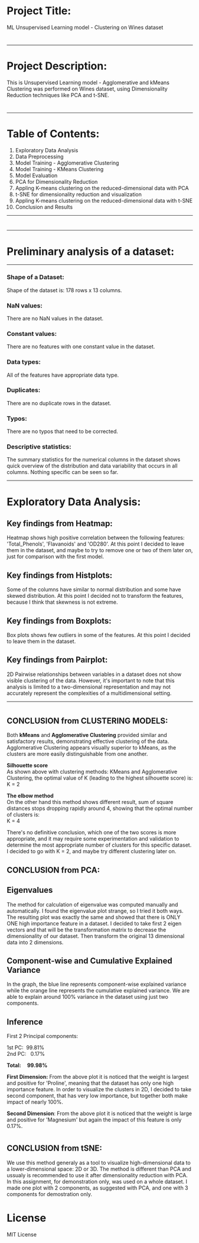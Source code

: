 # Project Title:
ML Unsupervised Learning model - Clustering on Wines dataset
#
---
# Project Description:
This is Unsupervised Learning model - Agglomerative and kMeans Clustering was performed on Wines dataset, using Dimensionality Reduction techniques like PCA and t-SNE.
#
---
# Table of Contents:

  1. Exploratory Data Analysis
  2. Data Preprocessing 
  3. Model Training - Agglomerative Clustering
  4. Model Training - KMeans Clustering
  5. Model Evaluation
  6. PCA for Dimensionality Reduction
  7. Appling K-means clustering on the reduced-dimensional data with PCA
  8. t-SNE for dimensionality reduction and visualization
  9. Appling K-means clustering on the reduced-dimensional data with t-SNE
  10. Conclusion and Results
---
#

---
# Preliminary analysis of a dataset:
---
### Shape of a Dataset:     
Shape of the dataset is: 178 rows x 13 columns.

### NaN values:  
There are no NaN values in the dataset.

### Constant values:  
There are no features with one constant value in the dataset.

### Data types:  
All of the features have appropriate data type.

### Duplicates:  
There are no duplicate rows in the dataset.

### Typos:       
There are no typos that need to be corrected.

### Descriptive statistics:
The summary statistics for the numerical columns in the dataset shows quick overview of the distribution and data variability that occurs in all columns. Nothing specific can be seen so far. 


---
# Exploratory Data Analysis:
## 


## Key findings from Heatmap:
Heatmap shows high positive correlation between the following features: 'Total_Phenols', 'Flavanoids' and 'OD280'.
At this point I decided to leave them in the dataset, and maybe to try to remove one or two of them later on, just for comparison with the first model. 

## Key findings from Histplots:  
Some of the columns have similar to normal distribution and some have skewed distribution. At this point I decided not to transform the features, because I think that skewness is not extreme.

## Key findings from Boxplots:
Box plots shows few outliers in some of the features. At this point I decided to leave them in the dataset.

## Key findings from Pairplot:
2D Pairwise relationships between variables in a dataset does not show visible clustering of the data. However, it's important to note that this analysis is limited to a two-dimensional representation and may not accurately represent the complexities of a multidimensional setting.

---

#
## CONCLUSION from CLUSTERING MODELS:

Both **kMeans** and **Agglomerative Clustering** provided similar and satisfactory results, demonstrating effective clustering of the data. Agglomerative Clustering appears visually superior to kMeans, as the clusters are more easily distinguishable from one another.

**Silhouette score**   
As shown above with clustering methods: KMeans and Agglomerative Clustering, the optimal value of K (leading to the highest silhouette score) is:    
K = 2

**The elbow method**    
On the other hand this method shows different result, sum of square distances stops dropping rapidly around 4, showing that the optimal number of clusters is:    
K = 4

There's no definitive conclusion, which one of the two scores is more appropriate, and it may require some experimentation and validation to determine the most appropriate number of clusters for this specific dataset.
I decided to go with K = 2, and maybe try different clustering later on. 

## CONCLUSION from PCA:

## Eigenvalues
The method for calculation of eigenvalue was computed manually and automatically. I found the eigenvalue plot strange, so I tried it both ways. The resulting plot was exactly the same and showed that there is ONLY ONE high importance feature in a dataset.
I decided to take first 2 eigen vectors and that will be the transformation matrix to decrease the dimensionality of our dataset. Then transform the original 13 dimensional data into 2 dimensions.


## Component-wise and Cumulative Explained Variance    

In the graph, the blue line represents component-wise explained variance while the orange line represents the cumulative explained variance. We are able to explain around 100% variance in the dataset using just two components.


## Inference    

First 2 Principal components:

1st PC:&nbsp; 99.81%   
2nd PC:&nbsp;&nbsp; 0.17%

**Total:&nbsp;&nbsp;&nbsp;&nbsp; 99.98%**

**First Dimension:** From the above plot it is noticed that the weight is largest and positive for 'Proline', meaning that the dataset has only one high importance feature. In order to visualize the clusters in 2D, I decided to take second component, that has very low importance, but together both make impact of nearly 100%.

**Second Dimension**: From the above plot it is noticed that the weight is large and positive for 'Magnesium' but again the impact of this feature is only 0.17%.

#
## CONCLUSION from tSNE:

We use this method generaly as a tool to visualize high-dimensional data to a lower-dimensional space: 2D or 3D. The method is different than PCA and ussualy is recommended to use it after dimensionality reduction with PCA. In this assignment, for demonstration only, was used on a whole dataset. I made one plot with 2 components, as suggested with PCA, and one with 3 components for demostration only. 

#
# License
MIT License
#
